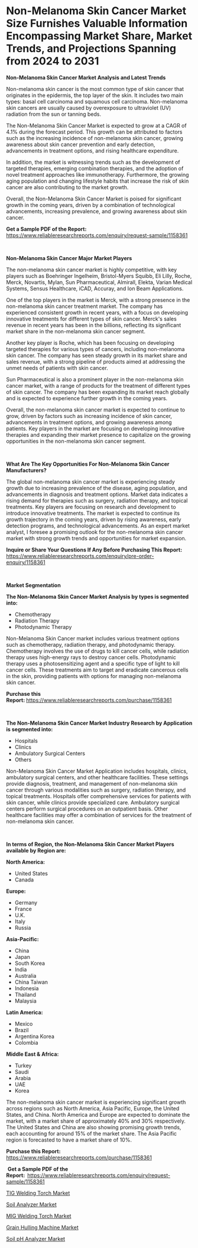 <p><h1>Non-Melanoma Skin Cancer Market Size Furnishes Valuable Information Encompassing Market Share, Market Trends, and Projections Spanning from 2024 to 2031</h1></p><p><strong>Non-Melanoma Skin Cancer Market Analysis and Latest Trends</strong></p>
<p><p>Non-melanoma skin cancer is the most common type of skin cancer that originates in the epidermis, the top layer of the skin. It includes two main types: basal cell carcinoma and squamous cell carcinoma. Non-melanoma skin cancers are usually caused by overexposure to ultraviolet (UV) radiation from the sun or tanning beds.</p><p>The Non-Melanoma Skin Cancer Market is expected to grow at a CAGR of 4.1% during the forecast period. This growth can be attributed to factors such as the increasing incidence of non-melanoma skin cancer, growing awareness about skin cancer prevention and early detection, advancements in treatment options, and rising healthcare expenditure.</p><p>In addition, the market is witnessing trends such as the development of targeted therapies, emerging combination therapies, and the adoption of novel treatment approaches like immunotherapy. Furthermore, the growing aging population and changing lifestyle habits that increase the risk of skin cancer are also contributing to the market growth.</p><p>Overall, the Non-Melanoma Skin Cancer Market is poised for significant growth in the coming years, driven by a combination of technological advancements, increasing prevalence, and growing awareness about skin cancer.</p></p>
<p><strong>Get a Sample PDF of the Report:&nbsp;</strong> <a href="https://www.reliableresearchreports.com/enquiry/request-sample/1158361">https://www.reliableresearchreports.com/enquiry/request-sample/1158361</a></p>
<p>&nbsp;</p>
<p><strong>Non-Melanoma Skin Cancer Major Market Players</strong></p>
<p><p>The non-melanoma skin cancer market is highly competitive, with key players such as Boehringer Ingelheim, Bristol-Myers Squibb, Eli Lilly, Roche, Merck, Novartis, Mylan, Sun Pharmaceutical, Almirall, Elekta, Varian Medical Systems, Sensus Healthcare, iCAD, Accuray, and Ion Beam Applications.</p><p>One of the top players in the market is Merck, with a strong presence in the non-melanoma skin cancer treatment market. The company has experienced consistent growth in recent years, with a focus on developing innovative treatments for different types of skin cancer. Merck's sales revenue in recent years has been in the billions, reflecting its significant market share in the non-melanoma skin cancer segment.</p><p>Another key player is Roche, which has been focusing on developing targeted therapies for various types of cancers, including non-melanoma skin cancer. The company has seen steady growth in its market share and sales revenue, with a strong pipeline of products aimed at addressing the unmet needs of patients with skin cancer.</p><p>Sun Pharmaceutical is also a prominent player in the non-melanoma skin cancer market, with a range of products for the treatment of different types of skin cancer. The company has been expanding its market reach globally and is expected to experience further growth in the coming years.</p><p>Overall, the non-melanoma skin cancer market is expected to continue to grow, driven by factors such as increasing incidence of skin cancer, advancements in treatment options, and growing awareness among patients. Key players in the market are focusing on developing innovative therapies and expanding their market presence to capitalize on the growing opportunities in the non-melanoma skin cancer segment.</p></p>
<p>&nbsp;</p>
<p><strong>What Are The Key Opportunities For Non-Melanoma Skin Cancer Manufacturers?</strong></p>
<p><p>The global non-melanoma skin cancer market is experiencing steady growth due to increasing prevalence of the disease, aging population, and advancements in diagnosis and treatment options. Market data indicates a rising demand for therapies such as surgery, radiation therapy, and topical treatments. Key players are focusing on research and development to introduce innovative treatments. The market is expected to continue its growth trajectory in the coming years, driven by rising awareness, early detection programs, and technological advancements. As an expert market analyst, I foresee a promising outlook for the non-melanoma skin cancer market with strong growth trends and opportunities for market expansion.</p></p>
<p><strong>Inquire or Share Your Questions If Any Before Purchasing This Report:</strong> <a href="https://www.reliableresearchreports.com/enquiry/pre-order-enquiry/1158361">https://www.reliableresearchreports.com/enquiry/pre-order-enquiry/1158361</a></p>
<p>&nbsp;</p>
<p><strong>Market Segmentation</strong></p>
<p><strong>The Non-Melanoma Skin Cancer Market Analysis by types is segmented into:</strong></p>
<p><ul><li>Chemotherapy</li><li>Radiation Therapy</li><li>Photodynamic Therapy</li></ul></p>
<p><p>Non-Melanoma Skin Cancer market includes various treatment options such as chemotherapy, radiation therapy, and photodynamic therapy. Chemotherapy involves the use of drugs to kill cancer cells, while radiation therapy uses high-energy rays to destroy cancer cells. Photodynamic therapy uses a photosensitizing agent and a specific type of light to kill cancer cells. These treatments aim to target and eradicate cancerous cells in the skin, providing patients with options for managing non-melanoma skin cancer.</p></p>
<p><strong>Purchase this Report:&nbsp;</strong><a href="https://www.reliableresearchreports.com/purchase/1158361">https://www.reliableresearchreports.com/purchase/1158361</a></p>
<p>&nbsp;</p>
<p><strong>The Non-Melanoma Skin Cancer Market Industry Research by Application is segmented into:</strong></p>
<p><ul><li>Hospitals</li><li>Clinics</li><li>Ambulatory Surgical Centers</li><li>Others</li></ul></p>
<p><p>Non-Melanoma Skin Cancer Market Application includes hospitals, clinics, ambulatory surgical centers, and other healthcare facilities. These settings provide diagnosis, treatment, and management of non-melanoma skin cancer through various modalities such as surgery, radiation therapy, and topical treatments. Hospitals offer comprehensive services for patients with skin cancer, while clinics provide specialized care. Ambulatory surgical centers perform surgical procedures on an outpatient basis. Other healthcare facilities may offer a combination of services for the treatment of non-melanoma skin cancer.</p></p>
<p>&nbsp;</p>
<p><strong>In terms of Region, the Non-Melanoma Skin Cancer Market Players available by Region are:</strong></p>
<p>
    <p> <strong> North America: </strong>
        <ul>
            <li>United States</li>
            <li>Canada</li>
        </ul>
        </p> 
    <p> <strong> Europe: </strong>
        <ul>
            <li>Germany</li>
            <li>France</li>
            <li>U.K.</li>
            <li>Italy</li>
            <li>Russia</li>
        </ul>
        </p> 
    <p> <strong> Asia-Pacific: </strong>
        <ul>
            <li>China</li>
            <li>Japan</li>
            <li>South Korea</li>
            <li>India</li>
            <li>Australia</li>
            <li>China Taiwan</li>
            <li>Indonesia</li>
            <li>Thailand</li>
            <li>Malaysia</li>
        </ul>
        </p> 
    <p> <strong> Latin America: </strong>
        <ul>
            <li>Mexico</li>
            <li>Brazil</li>
            <li>Argentina Korea</li>
            <li>Colombia</li>
        </ul>
        </p> 
    <p> <strong> Middle East & Africa: </strong>
        <ul>
            <li>Turkey</li>
            <li>Saudi</li>
            <li>Arabia</li>
            <li>UAE</li>
            <li>Korea</li>
        </ul>
    </p>
    </p>
<p><p>The non-melanoma skin cancer market is experiencing significant growth across regions such as North America, Asia Pacific, Europe, the United States, and China. North America and Europe are expected to dominate the market, with a market share of approximately 40% and 30% respectively. The United States and China are also showing promising growth trends, each accounting for around 15% of the market share. The Asia Pacific region is forecasted to have a market share of 10%.</p></p>
<p><strong>Purchase this Report: </strong><a href="https://www.reliableresearchreports.com/purchase/1158361">https://www.reliableresearchreports.com/purchase/1158361</a></p>
<p>&nbsp;<strong>Get a Sample PDF of the Report:&nbsp;&nbsp;</strong><a href="https://www.reliableresearchreports.com/enquiry/request-sample/1158361">https://www.reliableresearchreports.com/enquiry/request-sample/1158361</a></p>
<p><strong></strong></p>
<p><p><a href="https://medium.com/p/f55968c4290c/edit">TIG Welding Torch Market</a></p><p><a href="https://medium.com/p/5ac5118ddae7/edit">Soil Analyzer Market</a></p><p><a href="https://medium.com/p/23164e7ca351/edit">MIG Welding Torch Market</a></p><p><a href="https://medium.com/p/bcd41e108bbd/edit">Grain Hulling Machine Market</a></p><p><a href="https://medium.com/p/68352ea5e477/edit">Soil pH Analyzer Market</a></p></p>